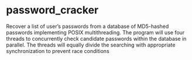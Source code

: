 # password_cracker
Recover a list of user’s passwords from a database of MD5-hashed passwords implementing POSIX multithreading. The program will use four threads to concurrently check candidate passwords within the database in parallel. The threads will equally divide the searching with appropriate synchronization to prevent race conditions
